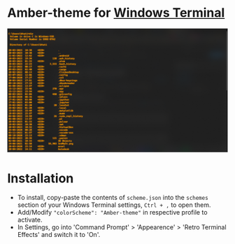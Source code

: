 # Amber-theme for [Windows Terminal](https://github.com/Microsoft/Terminal)

![screenshot of this theme](./resources/Screenshot.png)

# Installation

* To install, copy-paste the contents of `scheme.json` into the `schemes` section of your Windows Terminal
settings, `Ctrl + ,` to open them.
* Add/Modify `"colorScheme": "Amber-theme"` in respective profile to activate.
* In Settings, go into 'Command Prompt' > 'Appearence' > 'Retro Terminal Effects' and switch it to 'On'.